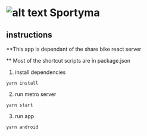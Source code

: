 # ![alt text](https://user-images.githubusercontent.com/69165378/126237980-6704586e-7b4b-43f5-9db1-aaf4f9e96622.jpg=150x150) Sportyma 

## instructions 

**This app is dependant of the share bike react server 

** Most of the shortcut scripts are in package.json 

1. install dependencies
```shell
yarn install
```

2. run metro server 
```shell
yarn start 
```
3. run app 
```shell
yarn android 
```
